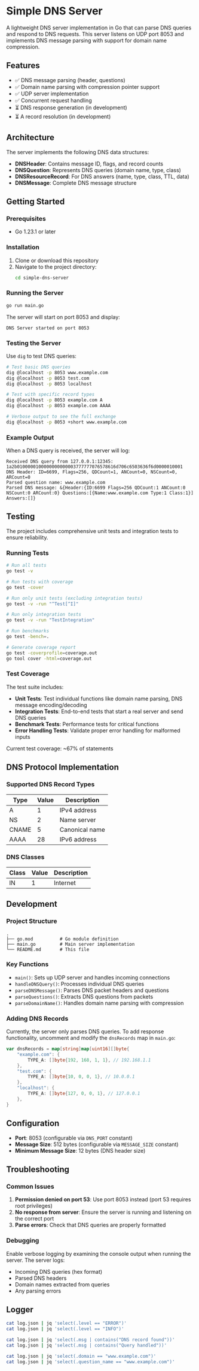 # Simple DNS Server

A lightweight DNS server implementation in Go that can parse DNS queries and respond to DNS requests. This server listens on UDP port 8053 and implements DNS message parsing with support for domain name compression.

## Features

- ✅ DNS message parsing (header, questions)
- ✅ Domain name parsing with compression pointer support
- ✅ UDP server implementation
- ✅ Concurrent request handling
- ⏳ DNS response generation (in development)
- ⏳ A record resolution (in development)

## Architecture

The server implements the following DNS data structures:

- **DNSHeader**: Contains message ID, flags, and record counts
- **DNSQuestion**: Represents DNS queries (domain name, type, class)
- **DNSResourceRecord**: For DNS answers (name, type, class, TTL, data)
- **DNSMessage**: Complete DNS message structure

## Getting Started

### Prerequisites

- Go 1.23.1 or later

### Installation

1. Clone or download this repository
2. Navigate to the project directory:
   ```sh
   cd simple-dns-server
   ```

### Running the Server

```sh
go run main.go
```

The server will start on port 8053 and display:
```
DNS Server started on port 8053
```

### Testing the Server

Use `dig` to test DNS queries:

```sh
# Test basic DNS queries
dig @localhost -p 8053 www.example.com
dig @localhost -p 8053 test.com
dig @localhost -p 8053 localhost

# Test with specific record types
dig @localhost -p 8053 example.com A
dig @localhost -p 8053 example.com AAAA

# Verbose output to see the full exchange
dig @localhost -p 8053 +short www.example.com
```

### Example Output

When a DNS query is received, the server will log:

```
Received DNS query from 127.0.0.1:12345: 1a2b0100000100000000000003777777076578616d706c6503636f6d0000010001
DNS Header: ID=6699, Flags=256, QDCount=1, ANCount=0, NSCount=0, ARCount=0
Parsed question name: www.example.com
Parsed DNS message: &{Header:{ID:6699 Flags=256 QDCount:1 ANCount:0 NSCount:0 ARCount:0} Questions:[{Name:www.example.com Type:1 Class:1}] Answers:[]}
```

## Testing

The project includes comprehensive unit tests and integration tests to ensure reliability.

### Running Tests

```sh
# Run all tests
go test -v

# Run tests with coverage
go test -cover

# Run only unit tests (excluding integration tests)
go test -v -run "^Test[^I]"

# Run only integration tests
go test -v -run "TestIntegration"

# Run benchmarks
go test -bench=.

# Generate coverage report
go test -coverprofile=coverage.out
go tool cover -html=coverage.out
```

### Test Coverage

The test suite includes:

- **Unit Tests**: Test individual functions like domain name parsing, DNS message encoding/decoding
- **Integration Tests**: End-to-end tests that start a real server and send DNS queries
- **Benchmark Tests**: Performance tests for critical functions
- **Error Handling Tests**: Validate proper error handling for malformed inputs

Current test coverage: ~67% of statements

## DNS Protocol Implementation

### Supported DNS Record Types

| Type | Value | Description |
|------|-------|-------------|
| A    | 1     | IPv4 address |
| NS   | 2     | Name server |
| CNAME| 5     | Canonical name |
| AAAA | 28    | IPv6 address |

### DNS Classes

| Class | Value | Description |
|-------|-------|-------------|
| IN    | 1     | Internet |

## Development

### Project Structure

```
.
├── go.mod          # Go module definition
├── main.go         # Main server implementation
└── README.md       # This file
```

### Key Functions

- `main()`: Sets up UDP server and handles incoming connections
- `handleDNSQuery()`: Processes individual DNS queries
- `parseDNSMessage()`: Parses DNS packet headers and questions
- `parseQuestions()`: Extracts DNS questions from packets
- `parseDomainName()`: Handles domain name parsing with compression

### Adding DNS Records

Currently, the server only parses DNS queries. To add response functionality, uncomment and modify the `dnsRecords` map in `main.go`:

```go
var dnsRecords = map[string]map[uint16][]byte{
    "example.com": {
        TYPE_A: []byte{192, 168, 1, 1}, // 192.168.1.1
    },
    "test.com": {
        TYPE_A: []byte{10, 0, 0, 1}, // 10.0.0.1
    },
    "localhost": {
        TYPE_A: []byte{127, 0, 0, 1}, // 127.0.0.1
    },
}
```

## Configuration

- **Port**: 8053 (configurable via `DNS_PORT` constant)
- **Message Size**: 512 bytes (configurable via `MESSAGE_SIZE` constant)
- **Minimum Message Size**: 12 bytes (DNS header size)

## Troubleshooting

### Common Issues

1. **Permission denied on port 53**: Use port 8053 instead (port 53 requires root privileges)
2. **No response from server**: Ensure the server is running and listening on the correct port
3. **Parse errors**: Check that DNS queries are properly formatted

### Debugging

Enable verbose logging by examining the console output when running the server. The server logs:
- Incoming DNS queries (hex format)
- Parsed DNS headers
- Domain names extracted from queries
- Any parsing errors

## Logger

```sh
cat log.json | jq 'select(.level == "ERROR")'
cat log.json | jq 'select(.level == "INFO")'

cat log.json | jq 'select(.msg | contains("DNS record found"))'
cat log.json | jq 'select(.msg | contains("Query handled"))'

cat log.json | jq 'select(.domain == "www.example.com")'
cat log.json | jq 'select(.question_name == "www.example.com")'
```